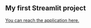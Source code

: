 ## My first Streamlit project
[You can reach the application here.](https://khaihoan010-gui-gui-3qevtq.streamlit.app/)
